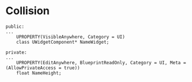 # Collision
	public:
	...
		UPROPERTY(VisibleAnywhere, Category = UI)
		class UWidgetComponent* NameWidget;
		
	private:
	...
		UPROPERTY(EditAnywhere, BlueprintReadOnly, Category = UI, Meta = (AllowPrivateAccess = true))
		float NameHeight;
